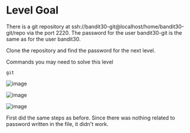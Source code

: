 # Level Goal
There is a git repository at ssh://bandit30-git@localhost/home/bandit30-git/repo via the port 2220. The password for the user bandit30-git is the same as for the user bandit30.

Clone the repository and find the password for the next level.

Commands you may need to solve this level

`git`

![image](https://github.com/user-attachments/assets/eb010891-795c-4dac-a20b-8ad19604160f)

![image](https://github.com/user-attachments/assets/ec53fcaf-8e86-48c1-a2db-3de928cc4e9c)

![image](https://github.com/user-attachments/assets/471e728a-34c9-4842-866c-ad6a7d4b677d)

First did the same steps as before. Since there was nothing related to password written in the file, it didn't work. 
